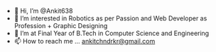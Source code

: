 - 👋 Hi, I’m @Ankit638
- 👀 I’m interested in Robotics as per Passion and Web Developer as Profession + Graphic Designing 
- 🌱 I’m at Final Year of B.Tech in Computer Science and Engineering
- 📫 How to reach me ... ankitchndrkr@gmail.com
  

<!---
Ankit638/Ankit638 is a ✨ special ✨ repository because its `README.md` (this file) appears on your GitHub profile.
You can click the Preview link to take a look at your changes.
--->
